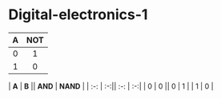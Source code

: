 # Digital-electronics-1

| **A** | **NOT** |
| :-: | :-:|
|0| 1 |
| 1  | 0  |


| **A** | **B** || **AND** | **NAND** |
| :-: | :-:|| :-: | :-:|
| 0 |  0 ||  0  |  1  |
| 1  |  0  |
